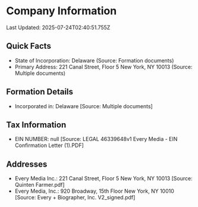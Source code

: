 # Company Information
Last Updated: 2025-07-24T02:40:51.755Z

## Quick Facts
- State of Incorporation: Delaware (Source: Formation documents)
- Primary Address: 221 Canal Street, Floor 5 New York, NY 10013 (Source: Multiple documents)

## Formation Details
- Incorporated in: Delaware [Source: Multiple documents]

## Tax Information
- EIN NUMBER: null [Source: LEGAL 46339648v1 Every Media - EIN Confirmation Letter (1).PDF]

## Addresses
- Every Media Inc.: 221 Canal Street, Floor 5 New York, NY 10013 [Source: Quinten Farmer.pdf]
- Every Media, Inc.: 920 Broadway, 15th Floor New York, NY 10010 [Source: Every + Biographer, Inc. V2_signed.pdf]

